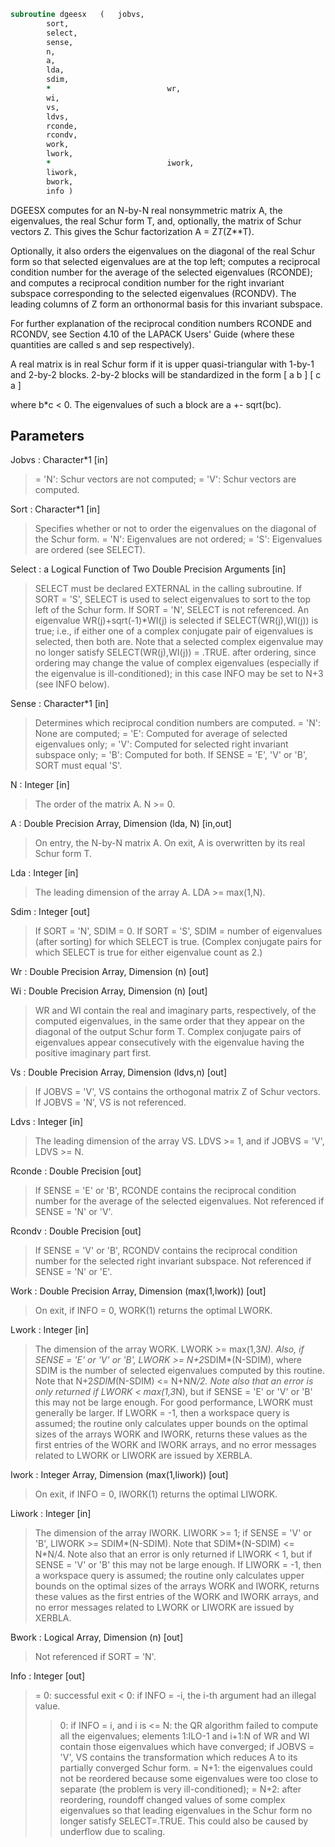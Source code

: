 ```fortran
subroutine dgeesx	(	jobvs,
		sort,
		select,
		sense,
		n,
		a,
		lda,
		sdim,
		*                          wr,
		wi,
		vs,
		ldvs,
		rconde,
		rcondv,
		work,
		lwork,
		*                          iwork,
		liwork,
		bwork,
		info )
```

 DGEESX computes for an N-by-N real nonsymmetric matrix A, the
 eigenvalues, the real Schur form T, and, optionally, the matrix of
 Schur vectors Z.  This gives the Schur factorization A = Z*T*(Z**T).

 Optionally, it also orders the eigenvalues on the diagonal of the
 real Schur form so that selected eigenvalues are at the top left;
 computes a reciprocal condition number for the average of the
 selected eigenvalues (RCONDE); and computes a reciprocal condition
 number for the right invariant subspace corresponding to the
 selected eigenvalues (RCONDV).  The leading columns of Z form an
 orthonormal basis for this invariant subspace.

 For further explanation of the reciprocal condition numbers RCONDE
 and RCONDV, see Section 4.10 of the LAPACK Users' Guide (where
 these quantities are called s and sep respectively).

 A real matrix is in real Schur form if it is upper quasi-triangular
 with 1-by-1 and 2-by-2 blocks. 2-by-2 blocks will be standardized in
 the form
           [  a  b  ]
           [  c  a  ]

 where b*c < 0. The eigenvalues of such a block are a +- sqrt(bc).

## Parameters
Jobvs : Character*1 [in]
> = 'N': Schur vectors are not computed;
> = 'V': Schur vectors are computed.

Sort : Character*1 [in]
> Specifies whether or not to order the eigenvalues on the
> diagonal of the Schur form.
> = 'N': Eigenvalues are not ordered;
> = 'S': Eigenvalues are ordered (see SELECT).

Select : a Logical Function of Two Double Precision Arguments [in]
> SELECT must be declared EXTERNAL in the calling subroutine.
> If SORT = 'S', SELECT is used to select eigenvalues to sort
> to the top left of the Schur form.
> If SORT = 'N', SELECT is not referenced.
> An eigenvalue WR(j)+sqrt(-1)*WI(j) is selected if
> SELECT(WR(j),WI(j)) is true; i.e., if either one of a
> complex conjugate pair of eigenvalues is selected, then both
> are.  Note that a selected complex eigenvalue may no longer
> satisfy SELECT(WR(j),WI(j)) = .TRUE. after ordering, since
> ordering may change the value of complex eigenvalues
> (especially if the eigenvalue is ill-conditioned); in this
> case INFO may be set to N+3 (see INFO below).

Sense : Character*1 [in]
> Determines which reciprocal condition numbers are computed.
> = 'N': None are computed;
> = 'E': Computed for average of selected eigenvalues only;
> = 'V': Computed for selected right invariant subspace only;
> = 'B': Computed for both.
> If SENSE = 'E', 'V' or 'B', SORT must equal 'S'.

N : Integer [in]
> The order of the matrix A. N >= 0.

A : Double Precision Array, Dimension (lda, N) [in,out]
> On entry, the N-by-N matrix A.
> On exit, A is overwritten by its real Schur form T.

Lda : Integer [in]
> The leading dimension of the array A.  LDA >= max(1,N).

Sdim : Integer [out]
> If SORT = 'N', SDIM = 0.
> If SORT = 'S', SDIM = number of eigenvalues (after sorting)
> for which SELECT is true. (Complex conjugate
> pairs for which SELECT is true for either
> eigenvalue count as 2.)

Wr : Double Precision Array, Dimension (n) [out]

Wi : Double Precision Array, Dimension (n) [out]
> WR and WI contain the real and imaginary parts, respectively,
> of the computed eigenvalues, in the same order that they
> appear on the diagonal of the output Schur form T.  Complex
> conjugate pairs of eigenvalues appear consecutively with the
> eigenvalue having the positive imaginary part first.

Vs : Double Precision Array, Dimension (ldvs,n) [out]
> If JOBVS = 'V', VS contains the orthogonal matrix Z of Schur
> vectors.
> If JOBVS = 'N', VS is not referenced.

Ldvs : Integer [in]
> The leading dimension of the array VS.  LDVS >= 1, and if
> JOBVS = 'V', LDVS >= N.

Rconde : Double Precision [out]
> If SENSE = 'E' or 'B', RCONDE contains the reciprocal
> condition number for the average of the selected eigenvalues.
> Not referenced if SENSE = 'N' or 'V'.

Rcondv : Double Precision [out]
> If SENSE = 'V' or 'B', RCONDV contains the reciprocal
> condition number for the selected right invariant subspace.
> Not referenced if SENSE = 'N' or 'E'.

Work : Double Precision Array, Dimension (max(1,lwork)) [out]
> On exit, if INFO = 0, WORK(1) returns the optimal LWORK.

Lwork : Integer [in]
> The dimension of the array WORK.  LWORK >= max(1,3*N).
> Also, if SENSE = 'E' or 'V' or 'B',
> LWORK >= N+2*SDIM*(N-SDIM), where SDIM is the number of
> selected eigenvalues computed by this routine.  Note that
> N+2*SDIM*(N-SDIM) <= N+N*N/2. Note also that an error is only
> returned if LWORK < max(1,3*N), but if SENSE = 'E' or 'V' or
> 'B' this may not be large enough.
> For good performance, LWORK must generally be larger.
> If LWORK = -1, then a workspace query is assumed; the routine
> only calculates upper bounds on the optimal sizes of the
> arrays WORK and IWORK, returns these values as the first
> entries of the WORK and IWORK arrays, and no error messages
> related to LWORK or LIWORK are issued by XERBLA.

Iwork : Integer Array, Dimension (max(1,liwork)) [out]
> On exit, if INFO = 0, IWORK(1) returns the optimal LIWORK.

Liwork : Integer [in]
> The dimension of the array IWORK.
> LIWORK >= 1; if SENSE = 'V' or 'B', LIWORK >= SDIM*(N-SDIM).
> Note that SDIM*(N-SDIM) <= N*N/4. Note also that an error is
> only returned if LIWORK < 1, but if SENSE = 'V' or 'B' this
> may not be large enough.
> If LIWORK = -1, then a workspace query is assumed; the
> routine only calculates upper bounds on the optimal sizes of
> the arrays WORK and IWORK, returns these values as the first
> entries of the WORK and IWORK arrays, and no error messages
> related to LWORK or LIWORK are issued by XERBLA.

Bwork : Logical Array, Dimension (n) [out]
> Not referenced if SORT = 'N'.

Info : Integer [out]
> = 0: successful exit
> < 0: if INFO = -i, the i-th argument had an illegal value.
> > 0: if INFO = i, and i is
> <= N: the QR algorithm failed to compute all the
> eigenvalues; elements 1:ILO-1 and i+1:N of WR and WI
> contain those eigenvalues which have converged; if
> JOBVS = 'V', VS contains the transformation which
> reduces A to its partially converged Schur form.
> = N+1: the eigenvalues could not be reordered because some
> eigenvalues were too close to separate (the problem
> is very ill-conditioned);
> = N+2: after reordering, roundoff changed values of some
> complex eigenvalues so that leading eigenvalues in
> the Schur form no longer satisfy SELECT=.TRUE.  This
> could also be caused by underflow due to scaling.

